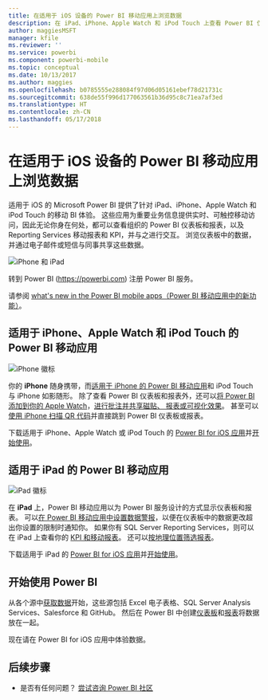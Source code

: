 ```yaml
---
title: 在适用于 iOS 设备的 Power BI 移动应用上浏览数据
description: 在 iPad、iPhone、Apple Watch 和 iPod Touch 上查看 Power BI 仪表板和报表以及 Reporting Services 移动报表和 KPI，并与之进行交互。
author: maggiesMSFT
manager: kfile
ms.reviewer: ''
ms.service: powerbi
ms.component: powerbi-mobile
ms.topic: conceptual
ms.date: 10/13/2017
ms.author: maggies
ms.openlocfilehash: b0785555e288084f97d06d05161ebef78d21731c
ms.sourcegitcommit: 638de55f996d177063561b36d95c8c71ea7af3ed
ms.translationtype: HT
ms.contentlocale: zh-CN
ms.lasthandoff: 05/17/2018
---
```

# <a name="explore-your-data-on-the-power-bi-mobile-app-for-ios-devices"></a>在适用于 iOS 设备的 Power BI 移动应用上浏览数据
适用于 iOS 的 Microsoft Power BI 提供了针对 iPad、iPhone、Apple Watch 和 iPod Touch 的移动 BI 体验。 这些应用为重要业务信息提供实时、可触控移动访问，因此无论你身在何处，都可以查看组织的 Power BI 仪表板和报表，以及 Reporting Services 移动报表和 KPI，并与之进行交互。 浏览仪表板中的数据，并通过电子邮件或短信与同事共享这些数据。

![iPhone 和 iPad](media/mobile-ios-ipad-iphone-apps/pbi_ipad_iphonedevices.png)

转到 Power BI (https://powerbi.com) 注册 Power BI 服务。

请参阅 [what's new in the Power BI mobile apps（Power BI 移动应用中的新功能）](mobile-whats-new-in-the-mobile-apps.md)。

## <a name="power-bi-mobile-app-for-iphone-apple-watch-and-ipod-touch"></a>适用于 iPhone、Apple Watch 和 iPod Touch 的 Power BI 移动应用
![iPhone 徽标](media/mobile-ios-ipad-iphone-apps/iphone-logo-40-px.png)

你的 **iPhone** 随身携带，而[适用于 iPhone 的 Power BI 移动应用](mobile-ipad-app-get-started.md)和 iPod Touch 与 iPhone 如影随形。 除了查看 Power BI 仪表板和报表外，还可以[将 Power BI 添加到你的 Apple Watch](mobile-apple-watch.md)，[进行批注并共享磁贴、 报表或可视化效果](mobile-annotate-and-share-a-tile-from-the-mobile-apps.md)。 甚至可以[使用 iPhone 扫描 QR 代码](mobile-apps-qr-code.md)并直接跳到 Power BI 仪表板或报表。

下载适用于 iPhone、Apple Watch 或 iPod Touch 的 [Power BI for iOS 应用](http://go.microsoft.com/fwlink/?LinkId=522062)并[开始使用](mobile-iphone-app-get-started.md)。

## <a name="power-bi-mobile-app-for-ipad"></a>适用于 iPad 的 Power BI 移动应用
![iPad 徽标](media/mobile-ios-ipad-iphone-apps/ipad-logo-40-px.png)

在 **iPad** 上，Power BI 移动应用以为 Power BI 服务设计的方式显示仪表板和报表。 可以[在 Power BI 移动应用中设置数据警报](mobile-set-data-alerts-in-the-mobile-apps.md)，以便在仪表板中的数据更改超出你设置的限制时通知你。 如果你有 SQL Server Reporting Services，则可以在 iPad 上查看你的 [KPI 和移动报表](mobile-app-ssrs-kpis-mobile-on-premises-reports.md)。 还可以[按地理位置筛选报表](mobile-apps-geographic-filtering.md)。  

下载适用于 iPad 的 [Power BI for iOS 应用](http://go.microsoft.com/fwlink/?LinkId=522062)并[开始使用](mobile-ipad-app-get-started.md)。

## <a name="get-started-with-power-bi"></a>开始使用 Power BI
从各个源中[获取数据](service-get-data.md)开始，这些源包括 Excel 电子表格、SQL Server Analysis Services、Salesforce 和 GitHub。 然后在 Power BI 中创建[仪表板](service-dashboards.md)和[报表](service-reports.md)将数据放在一起。

现在请在 Power BI for iOS 应用中体验数据。

## <a name="next-steps"></a>后续步骤
* 是否有任何问题？ [尝试咨询 Power BI 社区](http://community.powerbi.com/)

